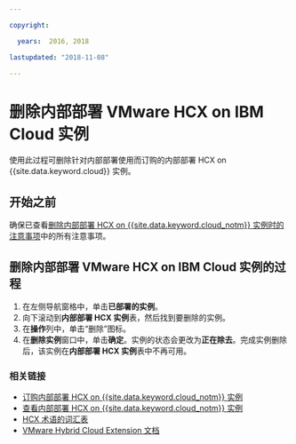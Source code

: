 ```yaml
---

copyright:

  years:  2016, 2018

lastupdated: "2018-11-08"

---
```


# 删除内部部署 VMware HCX on IBM Cloud 实例

使用此过程可删除针对内部部署使用而订购的内部部署 HCX on {{site.data.keyword.cloud}} 实例。

## 开始之前

确保已查看[删除内部部署 HCX on {{site.data.keyword.cloud_notm}} 实例时的注意事项](../services/standalone_considerations.html)中的所有注意事项。

## 删除内部部署 VMware HCX on IBM Cloud 实例的过程

1. 在左侧导航窗格中，单击**已部署的实例**。
2. 向下滚动到**内部部署 HCX 实例**表，然后找到要删除的实例。
3. 在**操作**列中，单击“删除”图标。
4. 在**删除实例**窗口中，单击**确定**。实例的状态会更改为**正在除去**。完成实例删除后，该实例在**内部部署 HCX 实例**表中不再可用。

### 相关链接

* [订购内部部署 HCX on {{site.data.keyword.cloud_notm}} 实例](standalone_orderingserviceinstances.html)
* [查看内部部署 HCX on {{site.data.keyword.cloud_notm}} 实例](standalone_viewingserviceinstances.html)
* [HCX 术语的词汇表](hcx_glossary.html)
* [VMware Hybrid Cloud Extension 文档](https://cloud.vmware.com/vmware-hcx/resources)
